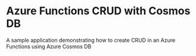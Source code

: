# Azure Functions CRUD with Cosmos DB

A sample application demonstrating how to create CRUD in an Azure Functions using Azure Cosmos DB
